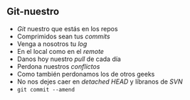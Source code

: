 ## Git-nuestro
- *Git* nuestro que estás en los repos
- Comprimidos sean tus *commits*
- Venga a nosotros tu *log*
- En el local como en el *remote*
- Danos hoy nuestro *pull* de cada día
- Perdona nuestros *conflictos*
- Como también perdonamos los de otros geeks
- No nos dejes caer en *detached HEAD*
 y líbranos de *SVN*
- `git commit --amend`